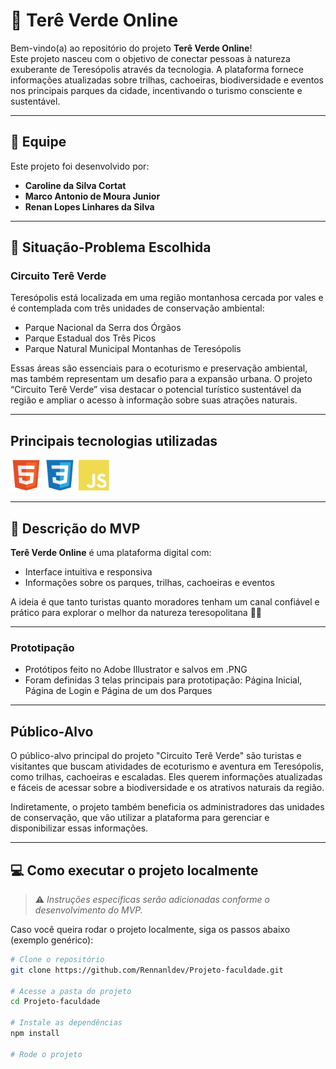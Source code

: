 # 🌱 Terê Verde Online

Bem-vindo(a) ao repositório do projeto **Terê Verde Online**!  
Este projeto nasceu com o objetivo de conectar pessoas à natureza exuberante de Teresópolis através da tecnologia. A plataforma fornece informações atualizadas sobre trilhas, cachoeiras, biodiversidade e eventos nos principais parques da cidade, incentivando o turismo consciente e sustentável.  

---

## 👥 Equipe

Este projeto foi desenvolvido por:

- **Caroline da Silva Cortat**  
- **Marco Antonio de Moura Junior**  
- **Renan Lopes Linhares da Silva**  

---

## 🌄 Situação-Problema Escolhida

### Circuito Terê Verde

Teresópolis está localizada em uma região montanhosa cercada por vales e é contemplada com três unidades de conservação ambiental:  
- Parque Nacional da Serra dos Órgãos  
- Parque Estadual dos Três Picos  
- Parque Natural Municipal Montanhas de Teresópolis

Essas áreas são essenciais para o ecoturismo e preservação ambiental, mas também representam um desafio para a expansão urbana. O projeto “Circuito Terê Verde” visa destacar o potencial turístico sustentável da região e ampliar o acesso à informação sobre suas atrações naturais.

---

## Principais tecnologias utilizadas

<div>
  <img src="https://raw.githubusercontent.com/devicons/devicon/master/icons/html5/html5-original.svg" widht="50" height="50">
  <img src="https://raw.githubusercontent.com/devicons/devicon/master/icons/css3/css3-original.svg" widht="50" height="50">
  <img src="https://raw.githubusercontent.com/devicons/devicon/master/icons/javascript/javascript-plain.svg" widht="50" height="50">
</div>

---

## 🚀 Descrição do MVP

**Terê Verde Online** é uma plataforma digital com:

- Interface intuitiva e responsiva  
- Informações sobre os parques, trilhas, cachoeiras e eventos 

A ideia é que tanto turistas quanto moradores tenham um canal confiável e prático para explorar o melhor da natureza teresopolitana 🌿✨

---

### Prototipação

- Protótipos feito no Adobe Illustrator e salvos em .PNG
- Foram definidas 3 telas principais para prototipação: Página Inicial, Página de Login e Página de um dos Parques

---

## Público-Alvo

O público-alvo principal do projeto "Circuito Terê Verde" são turistas e visitantes que buscam atividades de ecoturismo e aventura em Teresópolis, como trilhas, cachoeiras e escaladas. Eles querem informações atualizadas e fáceis de acessar sobre a biodiversidade e os atrativos naturais da região.

Indiretamente, o projeto também beneficia os administradores das unidades de conservação, que vão utilizar a plataforma para gerenciar e disponibilizar essas informações.

---

## 💻 Como executar o projeto localmente

> ⚠️ *Instruções específicas serão adicionadas conforme o desenvolvimento do MVP.*

Caso você queira rodar o projeto localmente, siga os passos abaixo (exemplo genérico):

```bash
# Clone o repositório
git clone https://github.com/Rennanldev/Projeto-faculdade.git

# Acesse a pasta do projeto
cd Projeto-faculdade

# Instale as dependências
npm install

# Rode o projeto

